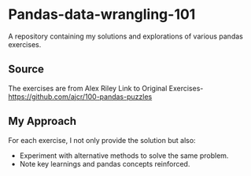 # Pandas-data-wrangling-101

A repository containing my solutions and explorations of various pandas exercises.

## Source

The exercises are from Alex Riley
Link to Original Exercises- https://github.com/ajcr/100-pandas-puzzles

## My Approach

For each exercise, I not only provide the solution but also:
*   Experiment with alternative methods to solve the same problem.
*   Note key learnings and pandas concepts reinforced.
